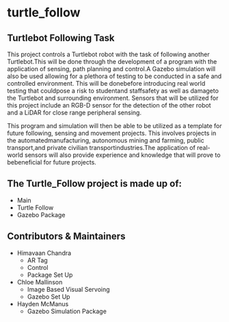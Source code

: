 # turtle_follow
## Turtlebot Following Task
This project controls a Turtlebot robot with the task of following another Turtlebot.This will be done through the development of a program with the application of sensing, path planning and control.A  Gazebo  simulation  will  also  be  used  allowing  for  a  plethora  of  testing  to  be  conducted  in  a  safe  and controlled environment. This will be donebefore introducing real world testing that couldpose a risk to studentand staffsafety as well as damageto the Turtlebot and surrounding environment. Sensors that will be utilized for this project include an RGB-D sensor for the detection of the other robot and a LiDAR for close range peripheral sensing.


This program and simulation will then be able to be utilized as a template for future following, sensing and movement projects. This involves projects in the automatedmanufacturing, autonomous mining and farming, public transport,and private civilian transportindustries.The application of real-world sensors will  also provide  experience and  knowledge  that will  prove  to bebeneficial  for future projects.

## The Turtle_Follow project is made up of:
* Main
* Turtle Follow
* Gazebo Package

## Contributors & Maintainers
- Himavaan Chandra
    - AR Tag
    - Control
    - Package Set Up
- Chloe Mallinson
    - Image Based Visual Servoing
    - Gazebo Set Up
- Hayden McManus
    - Gazebo Simulation Package